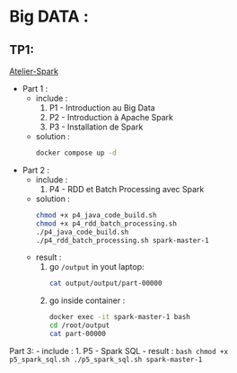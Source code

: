 # Big DATA :

## TP1:

[Atelier-Spark](https://liliasfaxi.github.io/Atelier-Spark/)

- Part 1 :
    - include : 
        1. P1 - Introduction au Big Data 
        2. P2 - Introduction à Apache Spark
        3. P3 - Installation de Spark 
    - solution :
        ```bash
        docker compose up -d
        ```
- Part 2 :
    - include :
        1. P4 - RDD et Batch Processing avec Spark 
    - solution :
        ```bash
        chmod +x p4_java_code_build.sh
        chmod +x p4_rdd_batch_processing.sh
        ./p4_java_code_build.sh
        ./p4_rdd_batch_processing.sh spark-master-1
        ```
    - result :
        1. go `/output` in yout laptop:
            ```bash
            cat output/output/part-00000
            ```
        2. go inside container : 
            ```bash
            docker exec -it spark-master-1 bash
            cd /root/output
            cat part-00000
            ```
Part 3:
    - include :
        1. P5 - Spark SQL 
    - result :
        ```bash
        chmod +x p5_spark_sql.sh
        ./p5_spark_sql.sh spark-master-1
        ```




